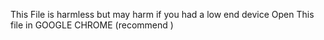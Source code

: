 This File is harmless but may harm if you had a low end device Open This file in GOOGLE CHROME (recommend )
